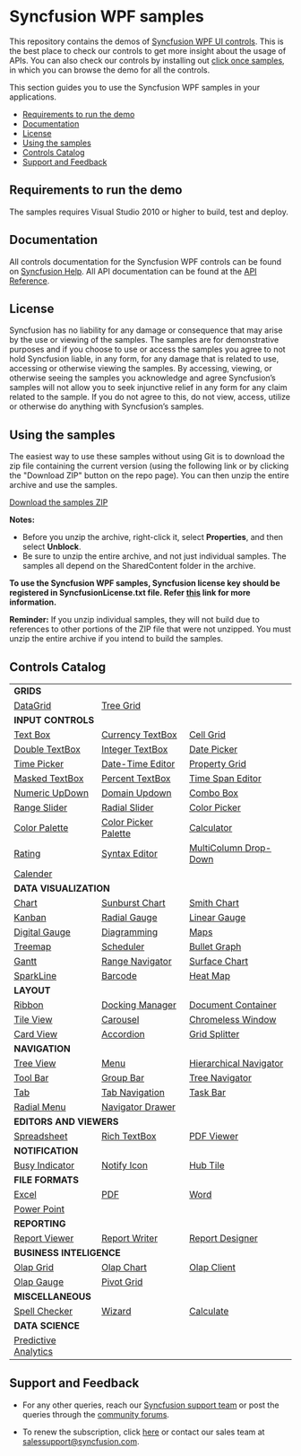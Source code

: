 # Syncfusion WPF samples

This repository contains the demos of [Syncfusion WPF UI controls](https://www.syncfusion.com/products/wpf). This is the best place to check our controls to get more insight about the usage of APIs. You can also check our controls by installing out [click once samples](http://silverlight.syncfusion.com/samples/WPF/Samples.html), in which you can browse the demo for all the controls.

This section guides you to use the Syncfusion WPF samples in your applications.

* [Requirements to run the demo](#requirements-to-run-the-demo)
* [Documentation](#documentation)
* [License](#license)
* [Using the samples](#using-the-samples)
* [Controls Catalog](#controls-catalog)
* [Support and Feedback](#support-and-feedback)

## <a name="requirements-to-run-the-demo"></a>Requirements to run the demo ##

The samples requires Visual Studio 2010 or higher to build, test and deploy. 

## <a name="documentation"></a>Documentation ##

All controls documentation for the Syncfusion WPF controls can be found on [Syncfusion Help](https://help.syncfusion.com/wpf/welcome-to-syncfusion-essential-wpf). All API documentation can be found at the [API Reference](https://help.syncfusion.com/cr/wpf).

## <a name="license"></a>License ##

Syncfusion has no liability for any damage or consequence that may arise by the use or viewing of the samples. The samples are for demonstrative purposes and if you choose to use or access the samples you agree to not hold Syncfusion liable, in any form, for any damage that is related to use, accessing or otherwise viewing the samples. By accessing, viewing, or otherwise seeing the samples you acknowledge and agree Syncfusion’s samples will not allow you to seek injunctive relief in any form for any claim related to the sample. If you do not agree to this, do not view, access, utilize or otherwise do anything with Syncfusion’s samples.

## <a name="using-the-samples"></a>Using the samples ##

The easiest way to use these samples without using Git is to download the zip file containing the current version (using the following link or by clicking the "Download ZIP" button on the repo page). You can then unzip the entire archive and use the samples.

   [Download the samples ZIP](../../archive/master.zip)

   **Notes:** 
   * Before you unzip the archive, right-click it, select **Properties**, and then select **Unblock**.
   * Be sure to unzip the entire archive, and not just individual samples. The samples all depend on the SharedContent folder in the archive.  

**To use the Syncfusion WPF samples, Syncfusion license key should be registered in SyncfusionLicense.txt file. Refer [this](https://www.syncfusion.com/kb/9002) link for more information.**



**Reminder:** If you unzip individual samples, they will not build due to references to other portions of the ZIP file that were not unzipped. You must unzip the entire archive if you intend to build the samples.


## <a name="controls-catalog"></a>Controls Catalog ## 

<table>
  <tr>
    <td colspan="3" rowspan="1">
    <b>GRIDS<b>
    </td>
</tr>    
<tr>
  <td>
    <a href="SfGrid.WPF/Samples">DataGrid</a>
  </td>
  <td>
    <a href="SfGrid.WPF/Samples/TreeGrid">Tree Grid</a>
  </td>
  <td/>
</tr>
<tr> 
  <td colspan="3" rowspan="1"><b>INPUT CONTROLS</b></td>
</tr>
<tr>
  
<td>
<a href="Tools.WPF/Samples/AutoComplete">Text Box</a>
</td>
<td>
<a href="Tools.WPF/Samples/Editor%20Controls/Currency%20Text%20Box">Currency TextBox</a>
</td>
<td>
    <a href="Grid.WPF/Samples/GridControl">Cell Grid</a>
  </td>
</tr>
  <tr>
  <td>
<a href="Tools.WPF/Samples/Editor%20Controls/Double%20Text%20Box">Double TextBox</a>
</td>
  <td>
<a href="Tools.WPF/Samples/Editor%20Controls/Integer%20Text%20Box">Integer TextBox</a>
</td>
  <td>
<a href="Tools.WPF/Samples/DateTimePicker/DatePicker">Date Picker</a>
</td>

</tr>
   <tr>
   <td>
  <a href="Tools.WPF/Samples/DateTimePicker/TimePicker">Time Picker</a>
</td>
<td>
<a href="Tools.WPF/Samples/Editor%20Controls/Date%20Time%20Edit">Date-Time Editor</a>
</td>
<td>
    <a href="Tools.WPF/Samples/PropertyGrid">Property Grid</a>
  </td>
</tr>
  
   <tr>
    <td>
    <a href="Tools.WPF/Samples/MaskedEdit">Masked TextBox</a>
</td>
  <td>
<a href="Tools.WPF/Samples/Editor%20Controls/Percent%20Text%20Box">Percent TextBox</a>
</td>
<td>
<a href="Tools.WPF/Samples/Editor%20Controls/Time%20Span%20Edit">Time Span Editor</a>
</td>
</tr>
<tr>
<td>
<a href="Samples/Editor%20Controls/UpDown">Numeric UpDown</a>
</td>
  <td>
<a href="Tools.WPF/Samples/Editor%20Controls/DomainUpDown">Domain Updown</a>
</td>
<td>
<a href="Tools.WPF/Samples/ComboBox/ComboBox">Combo Box</a>
</td>
</tr>
<tr>
<td>
<a href="Tools.WPF/Samples/Range%20Slider/Range%20Slider">Range Slider</a>
</td>
<td>
<a href="Tools.WPF/Samples/RadialSlider">Radial Slider</a>
</td>
<td>
<a href="Tools.WPF/Samples/Color%20Picker">Color Picker</a>
</td>
</tr>
<tr>
<td>
<a href="Tools.WPF/Samples/ColorPallete">Color Palette</a>
</td>
<td>
<a href="Tools.WPF/Samples/Color%20Picker/Color%20Picker%20Palette">Color Picker Palette</a>
</td>
<td>
<a href="Tools.WPF/Samples/Calculator/Calculator">Calculator</a>
</td>
</tr>
<tr>
<td>
<a href="Tools.WPF/Samples/Rating">Rating</a>
</td>
<td>
  <a href="Edit.WPF/Samples/Language-Based%20Highlighting">Syntax Editor</a>
</td>
<td>
<a href="SfGrid.WPF/Samples/MultiColumnDropDownDemo">MultiColumn Drop-Down</a>
</td>
</tr>
<tr>
<td>
<a href="Tools.WPF/Samples/Calendar%20Controls">Calender</a>
</td>
  <td/>
  <td/>
</tr>

<tr>
    <td colspan="3" rowspan="1">
    <b>DATA VISUALIZATION<b>
    </td>
</tr>  
  
  <tr>
<td>
<a href="SfChart.WPF/Samples">Chart</a>
</td>
<td>
<a href="SfSunburstChart.WPF/Samples">Sunburst Chart</a>
</td>
<td>
<a href="SfSmithChart.WPF/Samples">Smith Chart</a>
</td>

</tr>
  <tr>
  <td>
<a href="SfKanban.WPF/Samples">Kanban</a>
</td>
<td>
<a href="SfGauge.WPF/Samples/CircularGauge">Radial Gauge</a>
</td>
<td>
<a href="SfGauge.WPF/Samples/LinearGauge">Linear Gauge</a>
</td>

</tr>
   <tr>
   <td>
<a href="SfGauge.WPF/Samples/DigitalGauge">Digital Gauge</a>
</td>
<td>
<a href="SfDiagram.WPF/Samples">Diagramming</a>
</td>
<td>
<a href="SfMaps.WPF/Samples">Maps</a>
</td>
</tr>
  
   <tr>
   <td>
<a href="SfTreeMap.WPF/Samples">Treemap</a>
</td>
<td>
<a href="SfSchedule.WPF/Samples">Scheduler</a>
</td>
<td>
<a href="SfBulletGraph.WPF/Samples">Bullet Graph</a>
</td>

</tr>
<tr>
<td>
<a href="Gantt.WPF/Samples">Gantt</a>
</td>
<td>
<a href="Samples/DateTimeRangeNavigator">Range Navigator</a>
</td>
<td>
<a href="SfChart.WPF/Samples/Surface%20Chart">Surface Chart</a>
</td>
</tr>
<tr>
<td>
<a href="SfChart.WPF/Samples/SparkLine">SparkLine</a>
</td>

<td>
<a href="SfBarcode.WPF/Samples">Barcode</a>
</td>
<td>
<a href="SfHeatMap.WPF/Samples">Heat Map</a>
</td>
</tr>

<tr> 
  <td colspan="3" rowspan="1"><b>LAYOUT</b></td>
</tr>
<tr>
  <td>
<a href="Tools.WPF/Samples/Ribbon">Ribbon</a>
</td>
<td>
<a href="Tools.WPF/Samples/Docking%20Manager">Docking Manager</a>
</td>
<td>
<a href="Tools.WPF/Samples/Docking%20Manager/Document%20Container">Document Container</a>
</td>

</tr>
  <tr>
  <td>
<a href="Tools.WPF/Samples/Tile%20View">Tile View</a>
</td>
  <td>
<a href="Tools.WPF/Samples/Carousel/Carousel">Carousel</a>
</td>
  <td>
<a href="Tools.WPF/Samples/Chromeless%20Window/Chromeless%20Window">Chromeless Window</a>
</td>

</tr>
<tr>
<td>
<a href="Tools.WPF/Samples/Card%20View/Card%20View">Card View</a>
</td>
<td>
<a href="SfAccordion.WPF/Samples">Accordion</a>
</td>
<td>
<a href="Tools.WPF/Samples/GridSplitter/Getting%20Started">Grid Splitter</a>
</td>
</tr>

<tr> 
  <td colspan="3" rowspan="1"><b>NAVIGATION</b></td>
</tr>
<tr>
  <td>
<a href="Tools.WPF/Samples/Tree%20View">Tree View</a>
</td>
<td>
<a href="Tools.WPF/Samples/Menu%20Control">Menu</a>
</td>
<td>
<a href="Tools.WPF/Samples/Hierarchy%20Navigator/Getting%20Started">Hierarchical Navigator</a>
</td>

</tr>
  <tr>
  <td>
<a href="Tools.WPF/Samples/ToolBarAdv/Getting%20Started">Tool Bar</a>
</td>

  <td>
<a href="Tools.WPF/Samples/GroupBar">Group Bar</a>
</td>
 <td>
<a href="Tools.WPF/Samples/TreeNavigator">Tree Navigator</a>
</td>
</tr>
  <tr>
  
</tr>
<tr>
  <td>
<a href="Tools.WPF/Samples/Tab%20Controls">Tab</a>
</td>
<td>
<a href="Tools.WPF/Samples/TabNavigation">Tab Navigation</a>
</td>
<td>
<a href="Tools.WPF/Samples/TaskBar/Getting%20Started">Task Bar</a>
</td>
</tr>
<tr>
<td>
<a href="Tools.WPF/Samples/RadialMenu">Radial Menu</a>
</td>
  <td>
<a href="SfNavigationDrawer.WPF/Samples/Getting%20Started">Navigator Drawer</a>
</td>
<td/>
</tr>

<tr><td colspan="3" rowspan="1"><b>EDITORS AND VIEWERS</b></td></tr>
<tr>
<td>
    <a href="SfSpreadsheet.WPF/Samples">Spreadsheet</a>
  </td>
  
 <td>
<a href="SfRichTextBoxAdv.WPF/Samples">Rich TextBox</a>
</td>
<td>
<a href="PdfViewer.WPF">PDF Viewer</a>
</td>
</tr>

<tr><td colspan="3" rowspan="1"><b> NOTIFICATION</b></td></tr>
<tr>
  <td>
   <a href="Tools.WPF/Samples/Busy%20Indicator">Busy Indicator</a>
</td>
<td>
<a href="Tools.WPF/Samples/Notify%20Icon/Notify%20Icon">Notify Icon</a>
</td>
<td>
<a href="Tools.WPF/Samples/HubTile">Hub Tile</a>
</td>
</tr>

<tr><td colspan="3" rowspan="1"><b>FILE FORMATS</b></td></tr>
<tr>
  <td>
   <a href="XlsIO.WPF">Excel</a>
</td>
<td>
<a href="PDF.WPF">PDF</a>
</td>
<td>
<a href="DocIO.WPF">Word</a>
</td>
  </tr>
  <tr>
 <td>
<a href="Presentation.WPF/Samples">Power Point</a>
</td>
  <td/>
  <td/>
</tr>

<tr><td colspan="3" rowspan="1"><b>REPORTING</b></td></tr>
<tr>
  <td>
   <a href="ReportViewer.WPF/samples">Report Viewer</a>
</td>
<td>
<a href="ReportWriter.WPF/Samples">Report Writer</a>
</td>
<td>
<a href="ReportDesigner.WPF/Samples">Report Designer</a>
</td>

</tr>

<tr><td colspan="3" rowspan="1"><b>BUSINESS INTELIGENCE</b></td></tr>
<tr>
  <td>
   <a href="OlapGrid.WPF">Olap Grid</a>
</td>
<td>
<a href="OlapChart.WPF">Olap Chart</a>
</td>
<td>
<a href="OlapClient.WPF">Olap Client</a>
</td>
  </tr>
  <tr>
<td>
<a href="OlapGauge.WPF">Olap Gauge</a>
</td>
  <td>
<a href="PivotAnalysis.WPF">Pivot Grid</a>
</td>
  <td/>
</tr>

<tr><td colspan="3" rowspan="1"><b>MISCELLANEOUS</b></td></tr>
<tr>
<td>
<a href="Tools.WPF/Samples/Spell%20Checker/Spell%20Checker">Spell Checker</a>
</td>
<td>
<a href="Tools.WPF/Samples/Wizard/Wizard%20Control">Wizard</a>
</td>
  <td>
<a href="Calculate.WPF">Calculate</a>
</td>
</tr>
<tr> 
  <td colspan="3" rowspan="1"><b>DATA SCIENCE</b></td>
</tr>
<tr>
  <td>
<a href="PMML.WPF/PMMLWPFSampleBrowser">Predictive Analytics</a>
</td>
<td/>
  <td/>
</tr>
</table>

## <a name="support-and-feedback"></a>Support and Feedback ##

* For any other queries, reach our [Syncfusion support team](https://www.syncfusion.com/support/directtrac/incidents/newincident) or post the queries through the [community forums](https://www.syncfusion.com/forums).

* To renew the subscription, click [here](https://www.syncfusion.com/sales/products) or contact our sales team at <salessupport@syncfusion.com>.
  
